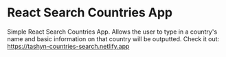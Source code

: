 # React Search Countries App

Simple React Search Countries App. Allows the user to type in a country's name and basic information on that country will be outputted. Check it out: https://tashyn-countries-search.netlify.app

